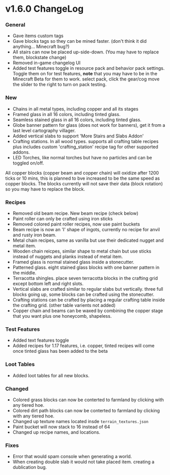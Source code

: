 # v1.6.0 ChangeLog

### **General**
- Gave items custom tags
- Gave blocks tags so they can be mined faster. (don't think it did anything... Minecraft bug?)
- All stairs can now be placed up-side-down. (You may have to replace them, blockstate change)
- Removed in-game changelog UI
- Added test features toggle in resource pack and behavior pack settings. Toggle them on for test features, **note** that you may have to be in the Minecraft Beta for them to work. select pack, click the gear/cog move the slider to the right to turn on pack testing.

### **New**
- Chains in all metal types, including copper and all its stages
- Framed glass in all 16 colors, including tinted glass.
- Seamless stained glass in all 16 colors, including tinted glass. 
- Globe banner pattern for glass (does not work for banners), get it from a last level cartography villager.
- Added vertical slabs to support 'More Stairs and Slabs Addon'
- Crafting stations. In all wood types. supports all crafting table recipes plus includes custom 'crafting_station' recipe tag for other supported addons.
- LED Torches, like normal torches but have no particles and can be toggled on/off.

All copper blocks (copper beam and copper chain) will oxidize after 1200 ticks or 10 mins, this is planned to bve increased to be the same speed as copper blocks. The blocks currently will not save their data (block rotation) so you may have to replace the block.

### **Recipes**
- Removed old beam recipe. New beam recipe (check below)
- Paint roller can only be crafted using iron sticks
- Removed colored paint roller recipes, now use paint buckets
- Beam recipe is now an 'I' shape of ingots, currently no recipe for anvil and rusty iron beam.
- Metal chain recipes, same as vanilla but use their dedicated nugget and metal item.
- Wooden chain reicpes, similar shape to metal chain but use sticks instead of nuggets and planks instead of metal item.
- Framed glass is normal stained glass inside a stonecutter.
- Patterned glass. eight stained glass blocks with one banner pattern in the middle.
- Terracotta shingles. place seven terracotta blocks in the crafting grid except bottom left and right slots.
- Vertical slabs are crafted similar to regular slabs but vertically. three full blocks going up, some blocks can be crafted using the stonecutter.
- Crafting stations can be crafted by placing a regular crafting table inside the crafting grid. (other table varients not added)
- Copper chain and beams can be waxed by combining the copper stage that you want plus one honeycomb, shapeless.

### **Test Features**
- Added text features toggle
- Added recipes for 1.17 features, i.e. copper, tinted recipes will come once tinted glass has been added to the beta

### **Loot Tables**
- Added loot tables for all new blocks.

### **Changed**
- Colored grass blocks can now be conterted to farmland by clicking with any tiered hoe.
- Colored dirt path blocks can now be conterted to farmland by clicking with any tiered hoe.
- Changed up texture names located insde `terrain_textures.json`
- Paint bucket will now stack to 16 instead of 64
- Changed up recipe names, and locations.

### **Fixes**
- Error that would spam console when generating a world.
- When creating double slab it would not take placed item. creating a dublication bug.